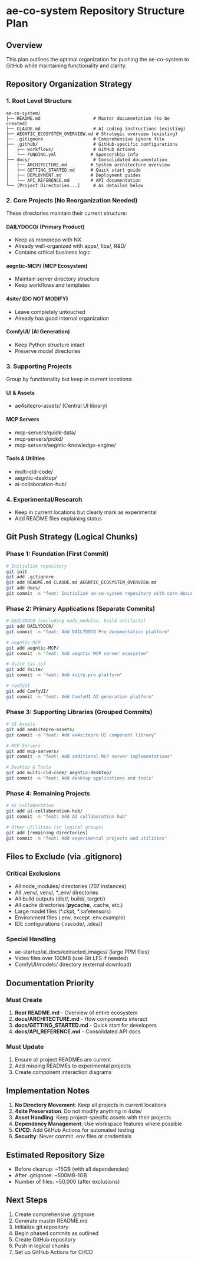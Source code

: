 # ae-co-system Repository Structure Plan

## Overview
This plan outlines the optimal organization for pushing the ae-co-system to GitHub while maintaining functionality and clarity.

## Repository Organization Strategy

### 1. Root Level Structure
```
ae-co-system/
├── README.md                    # Master documentation (to be created)
├── CLAUDE.md                    # AI coding instructions (existing)
├── AEGNTIC_ECOSYSTEM_OVERVIEW.md # Strategic overview (existing)
├── .gitignore                   # Comprehensive ignore file
├── .github/                     # GitHub-specific configurations
│   ├── workflows/               # GitHub Actions
│   └── FUNDING.yml             # Sponsorship info
├── docs/                        # Consolidated documentation
│   ├── ARCHITECTURE.md         # System architecture overview
│   ├── GETTING_STARTED.md      # Quick start guide
│   ├── DEPLOYMENT.md           # Deployment guides
│   └── API_REFERENCE.md        # API documentation
└── [Project Directories...]     # As detailed below
```

### 2. Core Projects (No Reorganization Needed)
These directories maintain their current structure:

#### DAILYDOCO/ (Primary Product)
- Keep as monorepo with NX
- Already well-organized with apps/, libs/, R&D/
- Contains critical business logic

#### aegntic-MCP/ (MCP Ecosystem)
- Maintain server directory structure
- Keep workflows and templates

#### 4site/ (DO NOT MODIFY)
- Leave completely untouched
- Already has good internal organization

#### ComfyUI/ (AI Generation)
- Keep Python structure intact
- Preserve model directories

### 3. Supporting Projects
Group by functionality but keep in current locations:

#### UI & Assets
- ae4sitepro-assets/ (Central UI library)

#### MCP Servers
- mcp-servers/quick-data/
- mcp-servers/pickd/
- mcp-servers/aegntic-knowledge-engine/

#### Tools & Utilities
- multi-cld-code/
- aegntic-desktop/
- ai-collaboration-hub/

### 4. Experimental/Research
- Keep in current locations but clearly mark as experimental
- Add README files explaining status

## Git Push Strategy (Logical Chunks)

### Phase 1: Foundation (First Commit)
```bash
# Initialize repository
git init
git add .gitignore
git add README.md CLAUDE.md AEGNTIC_ECOSYSTEM_OVERVIEW.md
git add docs/
git commit -m "feat: Initialize ae-co-system repository with core documentation"
```

### Phase 2: Primary Applications (Separate Commits)
```bash
# DAILYDOCO (excluding node_modules, build artifacts)
git add DAILYDOCO/
git commit -m "feat: Add DAILYDOCO Pro documentation platform"

# aegntic-MCP
git add aegntic-MCP/
git commit -m "feat: Add aegntic MCP server ecosystem"

# 4site (as-is)
git add 4site/
git commit -m "feat: Add 4site.pro platform"

# ComfyUI
git add ComfyUI/
git commit -m "feat: Add ComfyUI AI generation platform"
```

### Phase 3: Supporting Libraries (Grouped Commits)
```bash
# UI Assets
git add ae4sitepro-assets/
git commit -m "feat: Add ae4sitepro UI component library"

# MCP Servers
git add mcp-servers/
git commit -m "feat: Add additional MCP server implementations"

# Desktop & Tools
git add multi-cld-code/ aegntic-desktop/
git commit -m "feat: Add desktop applications and tools"
```

### Phase 4: Remaining Projects
```bash
# AI Collaboration
git add ai-collaboration-hub/
git commit -m "feat: Add AI collaboration hub"

# Other utilities (in logical groups)
git add [remaining directories]
git commit -m "feat: Add experimental projects and utilities"
```

## Files to Exclude (via .gitignore)

### Critical Exclusions
- All node_modules/ directories (707 instances)
- All .venv/, venv/, *_env/ directories
- All build outputs (dist/, build/, target/)
- All cache directories (__pycache__, .cache, etc.)
- Large model files (*.ckpt, *.safetensors)
- Environment files (.env, except .env.example)
- IDE configurations (.vscode/, .idea/)

### Special Handling
- ae-startup/ai_docs/extracted_images/ (large PPM files)
- Video files over 100MB (use Git LFS if needed)
- ComfyUI/models/ directory (external download)

## Documentation Priority

### Must Create
1. **Root README.md** - Overview of entire ecosystem
2. **docs/ARCHITECTURE.md** - How components interact
3. **docs/GETTING_STARTED.md** - Quick start for developers
4. **docs/API_REFERENCE.md** - Consolidated API docs

### Must Update
1. Ensure all project READMEs are current
2. Add missing READMEs to experimental projects
3. Create component interaction diagrams

## Implementation Notes

1. **No Directory Movement**: Keep all projects in current locations
2. **4site Preservation**: Do not modify anything in 4site/
3. **Asset Handling**: Keep project-specific assets with their projects
4. **Dependency Management**: Use workspace features where possible
5. **CI/CD**: Add GitHub Actions for automated testing
6. **Security**: Never commit .env files or credentials

## Estimated Repository Size
- Before cleanup: ~15GB (with all dependencies)
- After .gitignore: ~500MB-1GB
- Number of files: ~50,000 (after exclusions)

## Next Steps
1. Create comprehensive .gitignore
2. Generate master README.md
3. Initialize git repository
4. Begin phased commits as outlined
5. Create GitHub repository
6. Push in logical chunks
7. Set up GitHub Actions for CI/CD